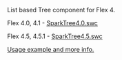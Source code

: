 List based Tree component for Flex 4.

Flex 4.0, 4.1 - [SparkTree4.0.swc](https://github.com/downloads/kachurovskiy/Spark-Tree/SparkTree4.0.swc)

Flex 4.5, 4.5.1 - [SparkTree4.5.swc](https://github.com/downloads/kachurovskiy/Spark-Tree/SparkTree4.5.swc)

[Usage example and more info.](http://kachurovskiy.com/2010/spark-tree/)